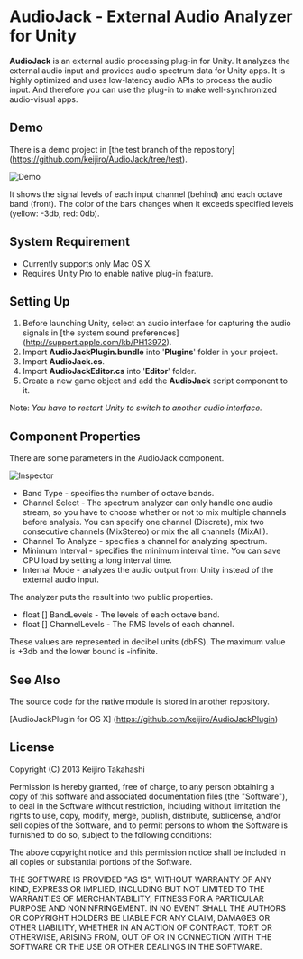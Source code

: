 AudioJack - External Audio Analyzer for Unity
=============================================

**AudioJack** is an external audio processing plug-in for Unity.
It analyzes the external audio input and provides audio spectrum data for
Unity apps. It is highly optimized and uses low-latency audio APIs to process
the audio input. And therefore you can use the plug-in to make
well-synchronized audio-visual apps.

Demo
----

There is a demo project in [the test branch of the repository]
(https://github.com/keijiro/AudioJack/tree/test).

![Demo](http://keijiro.github.io/AudioJack/demo.png)

It shows the signal levels of each input channel (behind) and each octave
band (front). The color of the bars changes when it exceeds specified levels
(yellow: -3db, red: 0db).

System Requirement
------------------

- Currently supports only Mac OS X.
- Requires Unity Pro to enable native plug-in feature.

Setting Up
----------

1. Before launching Unity, select an audio interface for capturing the
   audio signals in [the system sound preferences]
   (http://support.apple.com/kb/PH13972).
2. Import **AudioJackPlugin.bundle** into '**Plugins**' folder in
   your project.
3. Import **AudioJack.cs**.
4. Import **AudioJackEditor.cs** into '**Editor**' folder.
5. Create a new game object and add the **AudioJack** script component to it.

Note: *You have to restart Unity to switch to another audio interface.*

Component Properties
--------------------

There are some parameters in the AudioJack component.

![Inspector](http://keijiro.github.io/AudioJack/inspector.png)

- Band Type - specifies the number of octave bands.
- Channel Select - The spectrum analyzer can only handle one audio stream, so
  you have to choose whether or not to mix multiple channels before analysis.
  You can specify one channel (Discrete), mix two consecutive channels
  (MixStereo) or mix the all channels (MixAll).
- Channel To Analyze - specifies a channel for analyzing spectrum.
- Minimum Interval - specifies the minimum interval time. You can save CPU
  load by setting a long interval time.
- Internal Mode - analyzes the audio output from Unity instead of the
  external audio input.

The analyzer puts the result into two public properties.

- float [] BandLevels - The levels of each octave band.
- float [] ChannelLevels - The RMS levels of each channel.

These values are represented in decibel units (dbFS). The maximum value is
+3db and the lower bound is -infinite.

See Also
--------

The source code for the native module is stored in another repository.

[AudioJackPlugin for OS X]
(https://github.com/keijiro/AudioJackPlugin)

License
-------

Copyright (C) 2013 Keijiro Takahashi

Permission is hereby granted, free of charge, to any person obtaining a copy of
this software and associated documentation files (the "Software"), to deal in
the Software without restriction, including without limitation the rights to
use, copy, modify, merge, publish, distribute, sublicense, and/or sell copies of
the Software, and to permit persons to whom the Software is furnished to do so,
subject to the following conditions:

The above copyright notice and this permission notice shall be included in all
copies or substantial portions of the Software.

THE SOFTWARE IS PROVIDED "AS IS", WITHOUT WARRANTY OF ANY KIND, EXPRESS OR
IMPLIED, INCLUDING BUT NOT LIMITED TO THE WARRANTIES OF MERCHANTABILITY, FITNESS
FOR A PARTICULAR PURPOSE AND NONINFRINGEMENT. IN NO EVENT SHALL THE AUTHORS OR
COPYRIGHT HOLDERS BE LIABLE FOR ANY CLAIM, DAMAGES OR OTHER LIABILITY, WHETHER
IN AN ACTION OF CONTRACT, TORT OR OTHERWISE, ARISING FROM, OUT OF OR IN
CONNECTION WITH THE SOFTWARE OR THE USE OR OTHER DEALINGS IN THE SOFTWARE.
